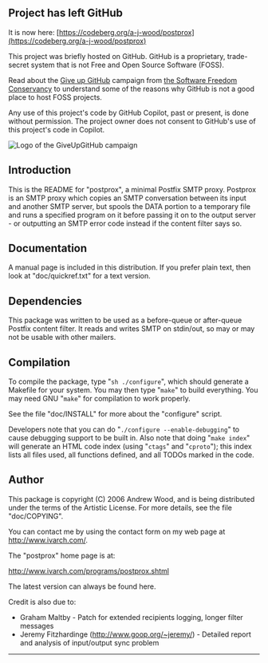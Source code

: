 Project has left GitHub
-----------------------

It is now here: [https://codeberg.org/a-j-wood/postprox](https://codeberg.org/a-j-wood/postprox)

This project was briefly hosted on GitHub.  GitHub is a proprietary,
trade-secret system that is not Free and Open Source Software (FOSS).

Read about the [Give up GitHub](https://GiveUpGitHub.org) campaign from
[the Software Freedom Conservancy](https://sfconservancy.org) to understand
some of the reasons why GitHub is not a good place to host FOSS projects.

Any use of this project's code by GitHub Copilot, past or present, is done
without permission.  The project owner does not consent to GitHub's use of
this project's code in Copilot.

![Logo of the GiveUpGitHub campaign](https://sfconservancy.org/img/GiveUpGitHub.png)


Introduction
------------

This is the README for "postprox", a minimal Postfix SMTP proxy.  Postprox
is an SMTP proxy which copies an SMTP conversation between its input and
another SMTP server, but spools the DATA portion to a temporary file and
runs a specified program on it before passing it on to the output server -
or outputting an SMTP error code instead if the content filter says so.


Documentation
-------------

A manual page is included in this distribution.  If you prefer plain text,
then look at "doc/quickref.txt" for a text version.


Dependencies
------------

This package was written to be used as a before-queue or after-queue Postfix
content filter.  It reads and writes SMTP on stdin/out, so may or may not be
usable with other mailers.


Compilation
-----------

To compile the package, type "`sh ./configure`", which should generate a
Makefile for your system.  You may then type "`make`" to build everything. 
You may need GNU "`make`" for compilation to work properly.

See the file "doc/INSTALL" for more about the "configure" script.

Developers note that you can do "`./configure --enable-debugging`" to cause
debugging support to be built in.  Also note that doing "`make index`" will
generate an HTML code index (using "`ctags`" and "`cproto`"); this index lists
all files used, all functions defined, and all TODOs marked in the code.


Author
------

This package is copyright (C) 2006 Andrew Wood, and is being distributed
under the terms of the Artistic License.  For more details, see the file
"doc/COPYING".

You can contact me by using the contact form on my web page at
http://www.ivarch.com/.

The "postprox" home page is at:

  http://www.ivarch.com/programs/postprox.shtml

The latest version can always be found here.

Credit is also due to:

 * Graham Maltby - Patch for extended recipients logging, longer filter messages
 * Jeremy Fitzhardinge (http://www.goop.org/~jeremy/) - Detailed report and analysis of input/output sync problem

-----------------------------------------------------------------------------
